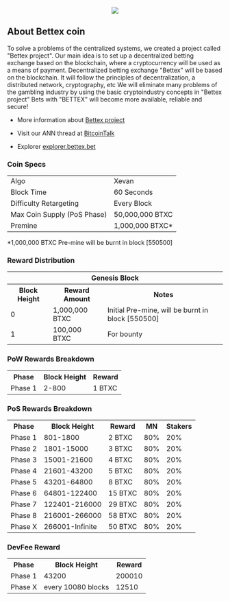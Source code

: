 <p align="center"><img src="https://github.com/bettexproject/bettexcoin/blob/master/readme_logo.png"></p>

## About Bettex coin

  To solve a problems of the centralized systems, we created a project called "Bettex project". 
Our main idea is to set up a decentralized betting exchange based on the blockchain, where a cryptocurrency will be used as a means of payment.
  Decentralized betting exchange "Bettex" will be based on the blockchain. It will follow the principles of decentralization, a distributed network, cryptography, etc
  We will eliminate many problems of the gambling industry by using the basic cryptoindustry concepts in "Bettex project"
 Bets with "BETTEX" will become more available, reliable and secure!


- More information about [Bettex project](http://www.bettex.bet)

- Visit our ANN thread at [BitcoinTalk](https://bitcointalk.org/index.php?topic=4729581.0)

- Explorer [explorer.bettex.bet](http://explorer.bettex.bet)

### Coin Specs
<table>
<tr><td>Algo</td><td>Xevan</td></tr>
<tr><td>Block Time</td><td>60 Seconds</td></tr>
<tr><td>Difficulty Retargeting</td><td>Every Block</td></tr>
<tr><td>Max Coin Supply (PoS Phase)</td><td>50,000,000 BTXC</td></tr>
<tr><td>Premine</td><td>1,000,000 BTXC*</td></tr>
</table>

*1,000,000 BTXC Pre-mine will be burnt in block [550500]

### Reward Distribution

<table>
<th colspan=4>Genesis Block</th>
<tr><th>Block Height</th><th>Reward Amount</th><th>Notes</th></tr>
<tr><td>0</td><td>1,000,000 BTXC</td><td>Initial Pre-mine, will be burnt in block [550500]</td></tr>
<tr><td>1</td><td>100,000 BTXC</td><td>For bounty</td></tr>
</table>

### PoW Rewards Breakdown

<table>
<th>Phase</th><th>Block Height</th><th>Reward</th>
<tr><td>Phase 1</td><td>2-800</td><td>1 BTXC</td></tr>
</table>

### PoS Rewards Breakdown

<table>
<th>Phase</th><th>Block Height</th><th>Reward</th><th>MN</th><th>Stakers</th>
<tr><td>Phase 1</td><td>801-1800</td><td>2 BTXC</td><td>80%</td><td>20%</td></tr>
<tr><td>Phase 2</td><td>1801-15000</td><td>3 BTXC</td><td>80%</td><td>20%</td></tr>
<tr><td>Phase 3</td><td>15001-21600</td><td>4 BTXC</td><td>80%</td><td>20%</td></tr>
<tr><td>Phase 4</td><td>21601-43200</td><td>5 BTXC</td><td>80%</td><td>20%</td></tr>
<tr><td>Phase 5</td><td>43201-64800</td><td>8 BTXC</td><td>80%</td><td>20%</td></tr>
<tr><td>Phase 6</td><td>64801-122400</td><td>15 BTXC</td><td>80%</td><td>20%</td></tr>
<tr><td>Phase 7</td><td>122401-216000</td><td>29 BTXC</td><td>80%</td><td>20%</td></tr>
<tr><td>Phase 8</td><td>216001-266000</td><td>58 BTXC</td><td>80%</td><td>20%</td></tr>
<tr><td>Phase X</td><td>266001-Infinite</td><td>50 BTXC</td><td>80%</td><td>20%</td></tr>
</table>

### DevFee Reward

<table>
<th>Phase</th><th>Block Height</th><th>Reward</th>
<tr><td>Phase 1</td><td>43200</td><td>200010</td></tr>
<tr><td>Phase X</td><td>every 10080 blocks</td><td>12510</td></tr>
</table>
